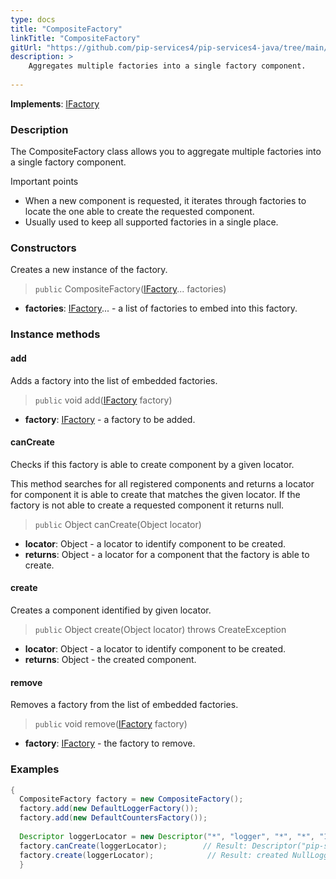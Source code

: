 ```yaml
---
type: docs
title: "CompositeFactory"
linkTitle: "CompositeFactory"
gitUrl: "https://github.com/pip-services4/pip-services4-java/tree/main/pip-services4-components-java"
description: >
    Aggregates multiple factories into a single factory component.
   
---
```


**Implements**: [IFactory](../ifactory)

### Description

The CompositeFactory class allows you to aggregate multiple factories into a single factory component.

Important points

- When a new component is requested, it iterates through factories to locate the one able to create the requested component.
- Usually used to keep all supported factories in a single place.

### Constructors
Creates a new instance of the factory.

> `public` CompositeFactory([IFactory](../ifactory)... factories)

- **factories**: [IFactory](../ifactory)... - a list of factories to embed into this factory.


### Instance methods

#### add
Adds a factory into the list of embedded factories.

> `public` void add([IFactory](../ifactory) factory)

- **factory**: [IFactory](../ifactory) - a factory to be added.


#### canCreate
Checks if this factory is able to create component by a given locator.

This method searches for all registered components and returns
a locator for component it is able to create that matches the given locator.
If the factory is not able to create a requested component it returns null.

> `public` Object canCreate(Object locator)

- **locator**: Object - a locator to identify component to be created.
- **returns**: Object - a locator for a component that the factory is able to create.


#### create
Creates a component identified by given locator.

> `public` Object create(Object locator) throws CreateException

- **locator**: Object - a locator to identify component to be created.
- **returns**: Object - the created component.


#### remove
Removes a factory from the list of embedded factories.

> `public` void remove([IFactory](../ifactory) factory)

- **factory**: [IFactory](../ifactory) - the factory to remove.

### Examples

```java
{
  CompositeFactory factory = new CompositeFactory();
  factory.add(new DefaultLoggerFactory());
  factory.add(new DefaultCountersFactory());
 
  Descriptor loggerLocator = new Descriptor("*", "logger", "*", "*", "1.0");
  factory.canCreate(loggerLocator);        // Result: Descriptor("pip-service", "logger", "null", "default", "1.0")
  factory.create(loggerLocator);            // Result: created NullLogger
  }
```
